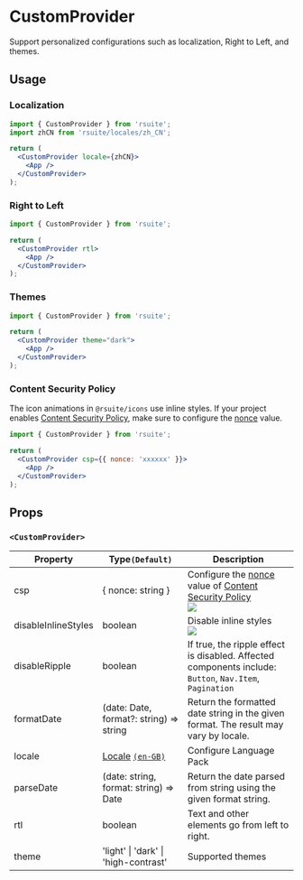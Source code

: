 # CustomProvider

Support personalized configurations such as localization, Right to Left, and themes.

## Usage

### Localization

```jsx
import { CustomProvider } from 'rsuite';
import zhCN from 'rsuite/locales/zh_CN';

return (
  <CustomProvider locale={zhCN}>
    <App />
  </CustomProvider>
);
```

### Right to Left

```jsx
import { CustomProvider } from 'rsuite';

return (
  <CustomProvider rtl>
    <App />
  </CustomProvider>
);
```

### Themes

```jsx
import { CustomProvider } from 'rsuite';

return (
  <CustomProvider theme="dark">
    <App />
  </CustomProvider>
);
```

### Content Security Policy

The icon animations in `@rsuite/icons` use inline styles. If your project enables [Content Security Policy][csp], make sure to configure the [nonce][nonce] value.

```jsx
import { CustomProvider } from 'rsuite';

return (
  <CustomProvider csp={{ nonce: 'xxxxxx' }}>
    <App />
  </CustomProvider>
);
```

## Props

### `<CustomProvider>`

| Property            | Type`(Default)`                         | Description                                                                                             |
| ------------------- | --------------------------------------- | ------------------------------------------------------------------------------------------------------- |
| csp                 | { nonce: string }                       | Configure the [nonce][nonce] value of [Content Security Policy][csp] <br/>![][5.73.0]                   |
| disableInlineStyles | boolean                                 | Disable inline styles <br/>![][5.73.0]                                                                  |
| disableRipple       | boolean                                 | If true, the ripple effect is disabled. Affected components include: `Button`, `Nav.Item`, `Pagination` |
| formatDate          | (date: Date, format?: string) => string | Return the formatted date string in the given format. The result may vary by locale.                    |
| locale              | [Locale][locale] [`(en-GB)`][en_gb]     | Configure Language Pack                                                                                 |
| parseDate           | (date: string, format: string) => Date  | Return the date parsed from string using the given format string.                                       |
| rtl                 | boolean                                 | Text and other elements go from left to right.                                                          |
| theme               | 'light' \| 'dark' \| 'high-contrast'    | Supported themes                                                                                        |

[nonce]: https://developer.mozilla.org/en-US/docs/Web/HTML/Global_attributes/nonce
[csp]: https://developer.mozilla.org/en-US/docs/Web/HTTP/CSP
[5.73.0]: https://img.shields.io/badge/>=-v5.73.0-blue
[en_gb]: https://github.com/rsuite/rsuite/blob/main/src/locales/en_GB.ts
[locale]: https://github.com/rsuite/rsuite/blob/main/src/locales/index.ts
